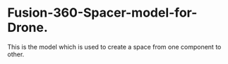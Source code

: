 # Fusion-360-Spacer-model-for-Drone.
This is the model which is used to create a space from one component to other.

